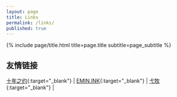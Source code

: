 ```yaml
---
layout: page
title: Links
permalink: /links/
published: true
---
```


<div class="page" markdown="1">

{% include page/title.html title=page.title subtitle=page_subtitle %}

## 友情链接 

[十年之约](https://www.foreverblog.cn/){:target="_blank"} | 
[EMIN.INK](https://www.emin.ink/){:target="_blank"} | 
[弋牧](http://emuia.com/){:target="_blank"} | 


</div>
